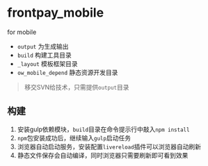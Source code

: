 # frontpay_mobile
for mobile

* `output` 为生成输出
* `build` 构建工具目录
* `_layout` 模板框架目录
* `ow_mobile_depend` 静态资源开发目录

> 移交SVN给技术，只需提供`output`目录


## 构建

1. 安装gulp依赖模块，`build`目录在命令提示行中敲入`npm install`
2. `npm`包安装成功后，继续输入`gulp`启动任务
3. 浏览器自动启动服务，安装配置`livereload`插件可以浏览器自动刷新
4. 静态文件保存会自动编译，同时浏览器只需要刷新即可看到效果
